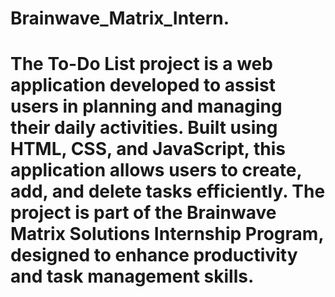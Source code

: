 # Brainwave_Matrix_Intern.
# The To-Do List project is a web application developed to assist users in planning and managing their daily activities. Built using HTML, CSS, and JavaScript, this application allows users to create, add, and delete tasks efficiently. The project is part of the Brainwave Matrix Solutions Internship Program, designed to enhance productivity and task management skills.
